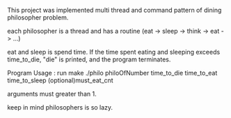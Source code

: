 This project was implemented multi thread and command pattern of dining philosopher problem.



each philosopher is a thread and has a routine (eat -> sleep -> think -> eat -> ...)

eat and sleep is spend time.
If the time spent eating and sleeping exceeds time_to_die, "die" is printed, and the program terminates.

Program Usage :
run make
./philo philoOfNumber time_to_die time_to_eat time_to_sleep (optional)must_eat_cnt

arguments must greater than 1.

keep in mind philosophers is so lazy.
